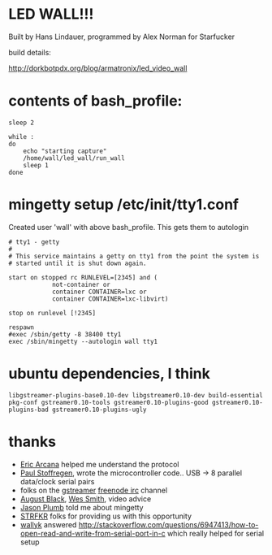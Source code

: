 LED WALL!!!
========

Built by Hans Lindauer, programmed by Alex Norman for Starfucker

build details:

http://dorkbotpdx.org/blog/armatronix/led_video_wall

contents of bash_profile:
========

    sleep 2
    
    while :
    do
    	echo "starting capture"
        /home/wall/led_wall/run_wall
    	sleep 1
    done

mingetty setup /etc/init/tty1.conf
====

Created user 'wall' with above bash_profile.
This gets them to autologin

    # tty1 - getty
    #
    # This service maintains a getty on tty1 from the point the system is
    # started until it is shut down again.
    
    start on stopped rc RUNLEVEL=[2345] and (
                not-container or
                container CONTAINER=lxc or
                container CONTAINER=lxc-libvirt)
    
    stop on runlevel [!2345]
    
    respawn
    #exec /sbin/getty -8 38400 tty1
    exec /sbin/mingetty --autologin wall tty1

ubuntu dependencies, I think
=====
    libgstreamer-plugins-base0.10-dev libgstreamer0.10-dev build-essential pkg-conf gstreamer0.10-tools gstreamer0.10-plugins-good gstreamer0.10-plugins-bad gstreamer0.10-plugins-ugly

thanks
====

* [Eric Arcana](http://riderx.info/post/The-LPD8806-protocol-for-Adafruit-RGB-LED-Strips.aspx) helped me understand the protocol
* [Paul Stoffregen](https://www.pjrc.com/), wrote the microcontroller code.. USB -> 8 parallel data/clock serial pairs
* folks on the [gstreamer](http://freenode.net/) [freenode irc](http://freenode.net/) channel
* [August Black](http://aug.ment.org/), [Wes Smith](http://moniker.name/worldmaking/), video advice
* [Jason Plumb](http://noisybox.net/) told me about mingetty
* [STRFKR](http://www.polyvinylrecords.com/artists/index.php?id=824) folks for providing us with this opportunity
* [wallyk](http://stackoverflow.com/users/198536/wallyk) answered http://stackoverflow.com/questions/6947413/how-to-open-read-and-write-from-serial-port-in-c which really helped for serial setup

